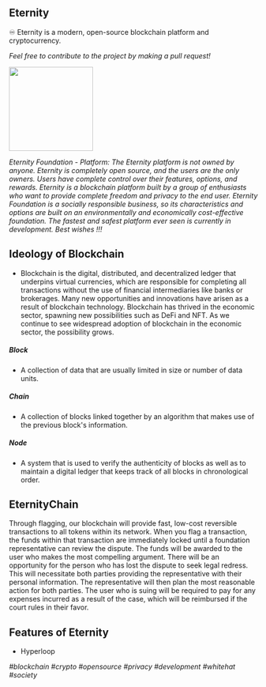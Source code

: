 ## Eternity
♾ Eternity is a modern, open-source blockchain platform and cryptocurrency.

*Feel free to contribute to the project by making a pull request!*

<p>
  <img src="https://github.com/antistereotip/Eternity/blob/main/eternity.png" width="170" />
</p>

*Eternity Foundation - Platform: The Eternity platform is not owned by anyone. Eternity is completely open source, and the users are the only owners. Users have complete control over their features, options, and rewards. Eternity is a blockchain platform built by a group of enthusiasts who want to provide complete freedom and privacy to the end user. Eternity Foundation is a socially responsible business, so its characteristics and options are built on an environmentally and economically cost-effective foundation. The fastest and safest platform ever seen is currently in development. Best wishes !!!* 

## Ideology of Blockchain

- Blockchain is the digital, distributed, and decentralized ledger that underpins virtual currencies, which are responsible for completing all transactions without the use of financial intermediaries like banks or brokerages. Many new opportunities and innovations have arisen as a result of blockchain technology. Blockchain has thrived in the economic sector, spawning new possibilities such as DeFi and NFT. As we continue to see widespread adoption of blockchain in the economic sector, the possibility grows.

##### Block
- A collection of data that are usually limited in size or number of data units.

##### Chain
- A collection of blocks linked together by an algorithm that makes use of the previous block's information.

##### Node
- A system that is used to verify the authenticity of blocks as well as to maintain a digital ledger that keeps track of all blocks in chronological order.


## EternityChain

Through flagging, our blockchain will provide fast, low-cost reversible transactions to all tokens within its network. When you flag a transaction, the funds within that transaction are immediately locked until a foundation representative can review the dispute. The funds will be awarded to the user who makes the most compelling argument. There will be an opportunity for the person who has lost the dispute to seek legal redress. This will necessitate both parties providing the representative with their personal information. The representative will then plan the most reasonable action for both parties. The user who is suing will be required to pay for any expenses incurred as a result of the case, which will be reimbursed if the court rules in their favor.

## Features of Eternity
- Hyperloop


*#blockchain #crypto #opensource #privacy #development #whitehat #society*

